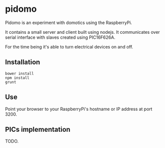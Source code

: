 pidomo
======

Pidomo is an experiment with domotics using the RaspberryPi.

It contains a small server and client built using nodejs.
It communicates over serial interface with slaves created using PIC16F626A.

For the time being it's able to turn electrical devices on and off.

Installation
------------

    bower install
    npm install
    grunt
    
    
Use
---

Point your browser to your RaspberryPi's hostname or IP address at port 3200.


PICs implementation
-------------------
TODO.
